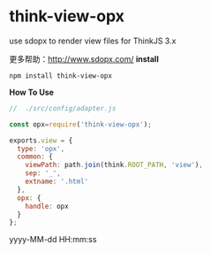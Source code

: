 # think-view-opx
use sdopx to render view files for ThinkJS 3.x

更多帮助：http://www.sdopx.com/
**install**
```
npm install think-view-opx
```
**How To Use**
```javascript
//  ./src/config/adapter.js

const opx=require('think-view-opx'); 

exports.view = {
  type: 'opx',
  common: {
    viewPath: path.join(think.ROOT_PATH, 'view'),
    sep: '_',
    extname: '.html'
  },
  opx: {
    handle: opx
  }
};

```
yyyy-MM-dd HH:mm:ss
